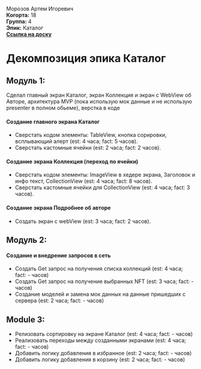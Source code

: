 Морозов Артем Игоревич\
<b>Когорта:</b> 18\
<b>Группа:</b> 4\
<b>Эпик:</b> Каталог\
<b>[Ссылка на доску](https://github.com/users/freeagles1991/projects/1/views/2?filterQuery=Каталог)</b>

# Декомпозиция эпика Каталог

## Модуль 1:
Сделал главный экран Каталог, экран Коллекция и экран с WebView об Авторе, архитектура MVP (пока использую мок данные и не использую presenter в полном обьеме), верстка в коде
#### Создание главного экрана Каталог
- Сверстать кодом элементы: TableView, кнопка сорировки, всплывающий алерт (est: 4 часа; fact: 5 часов).
- Сверстать кастомные ячейки (est: 2 часа; fact: 2 часов).

#### Создание экрана Коллекция (переход по ячейки)
- Сверстать кодом элементы: ImageView в хедере экрана, Заголовок и инфо текст, CollectionView (est: 4 часа; fact: 8 часов).
- Сверстать кастомные ячейки для CollectionView (est: 4 часа; fact: 3 часов).
#### Создание экрана Подробнее об авторе
- Создать экран с webView (est: 3 часа; fact: 2 часов).

## Модуль 2:

#### Создание и внедрение запросов в сеть
- Создать Get запрос на получения списка коллекций  (est: 4 часа; fact: - часов)
- Создать Get запрос на получение выбранных NFT  (est: 3 часа; fact: - часов)
- Создание моделей и замена мок данных на данные пришедших с сервера (est: 2 часа; fact: - часов)

## Module 3:
- Релизовать сортировку на экране Каталог (est: 4 часа; fact: - часов)
- Реализовать переходы между созданными экранами (est: 4 часа; fact: - часов)
- Добавить логику добавления в избранное (est: 2 часа; fact: - часов)
- Добавить логику добавления в корзину (est: 2 часа; fact: - часов)
